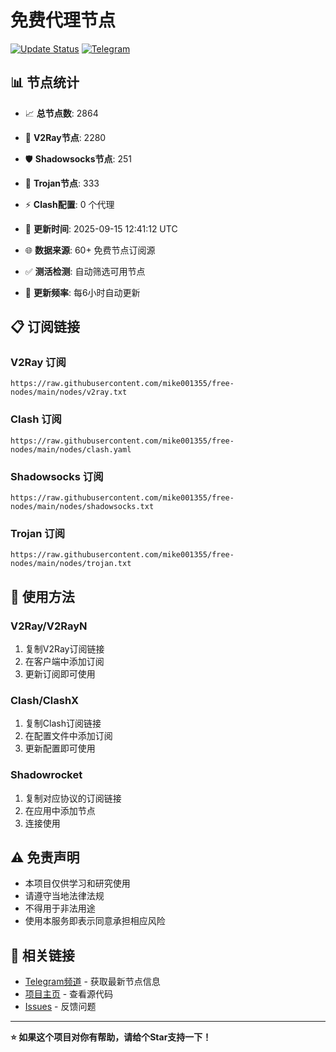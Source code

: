 # 免费代理节点

[![Update Status](https://github.com/mike001355/free-nodes/workflows/Node%20Collector%20and%20Testing/badge.svg)](https://github.com/mike001355/free-nodes/actions)
[![Telegram](https://img.shields.io/badge/📱_TG频道-2CA5E0?style=for-the-badge&logo=telegram&logoColor=white)](https://t.me/fq521)

## 📊 节点统计
- 📈 **总节点数**: 2864
- 🎯 **V2Ray节点**: 2280
- 🛡️ **Shadowsocks节点**: 251
- 🔐 **Trojan节点**: 333
- ⚡ **Clash配置**: 0 个代理

- 🔄 **更新时间**: 2025-09-15 12:41:12 UTC
- 🌐 **数据来源**: 60+ 免费节点订阅源
- ✅ **测活检测**: 自动筛选可用节点
- 🚀 **更新频率**: 每6小时自动更新

## 📋 订阅链接

### V2Ray 订阅
```
https://raw.githubusercontent.com/mike001355/free-nodes/main/nodes/v2ray.txt
```

### Clash 订阅
```
https://raw.githubusercontent.com/mike001355/free-nodes/main/nodes/clash.yaml
```

### Shadowsocks 订阅
```
https://raw.githubusercontent.com/mike001355/free-nodes/main/nodes/shadowsocks.txt
```

### Trojan 订阅
```
https://raw.githubusercontent.com/mike001355/free-nodes/main/nodes/trojan.txt
```

## 📱 使用方法

### V2Ray/V2RayN
1. 复制V2Ray订阅链接
2. 在客户端中添加订阅
3. 更新订阅即可使用

### Clash/ClashX
1. 复制Clash订阅链接
2. 在配置文件中添加订阅
3. 更新配置即可使用

### Shadowrocket
1. 复制对应协议的订阅链接
2. 在应用中添加节点
3. 连接使用

## ⚠️ 免责声明

- 本项目仅供学习和研究使用
- 请遵守当地法律法规
- 不得用于非法用途
- 使用本服务即表示同意承担相应风险

## 🔗 相关链接

- [Telegram频道](https://t.me/fq521) - 获取最新节点信息
- [项目主页](https://github.com/mike001355/free-nodes) - 查看源代码
- [Issues](https://github.com/mike001355/free-nodes/issues) - 反馈问题

---

**⭐ 如果这个项目对你有帮助，请给个Star支持一下！**
